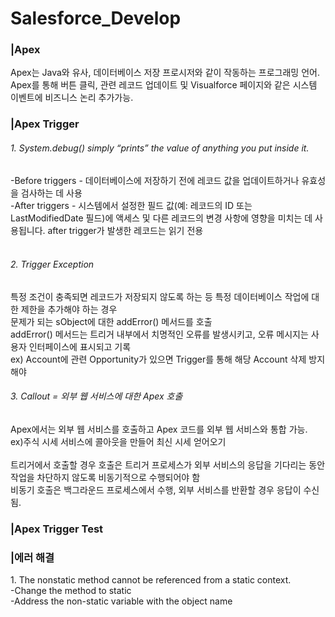 # Salesforce_Develop
<h3>|Apex</h3>
Apex는 Java와 유사, 데이터베이스 저장 프로시저와 같이 작동하는 프로그래밍 언어.<br>
Apex를 통해 버튼 클릭, 관련 레코드 업데이트 및 Visualforce 페이지와 같은 시스템 이벤트에 비즈니스 논리 추가가능.
<br>
<h3>|Apex Trigger</h3>
<h6>1. System.debug() simply “prints” the value of anything you put inside it.</h6>
-Before triggers - 데이터베이스에 저장하기 전에 레코드 값을 업데이트하거나 유효성을 검사하는 데 사용<br>
-After triggers - 시스템에서 설정한 필드 값(예: 레코드의 ID 또는 LastModifiedDate 필드)에 액세스 및 다른 레코드의 변경 사항에 영향을 미치는 데 사용됩니다. after trigger가 발생한 레코드는 읽기 전용
<br><br>
<h6>2. Trigger Exception </h6>
 특정 조건이 충족되면 레코드가 저장되지 않도록 하는 등 특정 데이터베이스 작업에 대한 제한을 추가해야 하는 경우 <br>
 문제가 되는 sObject에 대한 addError() 메서드를 호출 <br>
 addError() 메서드는 트리거 내부에서 치명적인 오류를 발생시키고, 오류 메시지는 사용자 인터페이스에 표시되고 기록 <br>
 ex) Account에 관련 Opportunity가 있으면 Trigger를 통해 해당 Account 삭제 방지해야
<h6>3. Callout = 외부 웹 서비스에 대한 Apex 호출 </h6>
 Apex에서는 외부 웹 서비스를 호출하고 Apex 코드를 외부 웹 서비스와 통합 가능. <br>
ex)주식 시세 서비스에 콜아웃을 만들어 최신 시세 얻어오기 <br><br>
 트리거에서 호출할 경우 호출은 트리거 프로세스가 외부 서비스의 응답을 기다리는 동안 작업을 차단하지 않도록 비동기적으로 수행되어야 함 <br>
비동기 호출은 백그라운드 프로세스에서 수행, 외부 서비스를 반환할 경우 응답이 수신됨.
<br>
<h3>|Apex Trigger Test</h3>

<h3>|에러 해결</h3>
1. The nonstatic method cannot be referenced from a static context.<br>
-Change the method to static <br>
-Address the non-static variable with the object name
